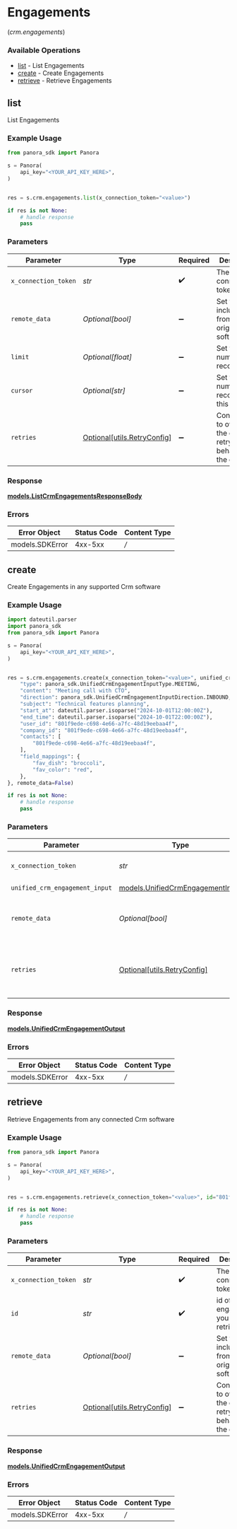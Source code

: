 # Engagements
(*crm.engagements*)

### Available Operations

* [list](#list) - List Engagements
* [create](#create) - Create Engagements
* [retrieve](#retrieve) - Retrieve Engagements

## list

List Engagements

### Example Usage

```python
from panora_sdk import Panora

s = Panora(
    api_key="<YOUR_API_KEY_HERE>",
)


res = s.crm.engagements.list(x_connection_token="<value>")

if res is not None:
    # handle response
    pass

```

### Parameters

| Parameter                                                           | Type                                                                | Required                                                            | Description                                                         |
| ------------------------------------------------------------------- | ------------------------------------------------------------------- | ------------------------------------------------------------------- | ------------------------------------------------------------------- |
| `x_connection_token`                                                | *str*                                                               | :heavy_check_mark:                                                  | The connection token                                                |
| `remote_data`                                                       | *Optional[bool]*                                                    | :heavy_minus_sign:                                                  | Set to true to include data from the original software.             |
| `limit`                                                             | *Optional[float]*                                                   | :heavy_minus_sign:                                                  | Set to get the number of records.                                   |
| `cursor`                                                            | *Optional[str]*                                                     | :heavy_minus_sign:                                                  | Set to get the number of records after this cursor.                 |
| `retries`                                                           | [Optional[utils.RetryConfig]](../../models/utils/retryconfig.md)    | :heavy_minus_sign:                                                  | Configuration to override the default retry behavior of the client. |


### Response

**[models.ListCrmEngagementsResponseBody](../../models/listcrmengagementsresponsebody.md)**
### Errors

| Error Object    | Status Code     | Content Type    |
| --------------- | --------------- | --------------- |
| models.SDKError | 4xx-5xx         | */*             |

## create

Create Engagements in any supported Crm software

### Example Usage

```python
import dateutil.parser
import panora_sdk
from panora_sdk import Panora

s = Panora(
    api_key="<YOUR_API_KEY_HERE>",
)


res = s.crm.engagements.create(x_connection_token="<value>", unified_crm_engagement_input={
    "type": panora_sdk.UnifiedCrmEngagementInputType.MEETING,
    "content": "Meeting call with CTO",
    "direction": panora_sdk.UnifiedCrmEngagementInputDirection.INBOUND,
    "subject": "Technical features planning",
    "start_at": dateutil.parser.isoparse("2024-10-01T12:00:00Z"),
    "end_time": dateutil.parser.isoparse("2024-10-01T22:00:00Z"),
    "user_id": "801f9ede-c698-4e66-a7fc-48d19eebaa4f",
    "company_id": "801f9ede-c698-4e66-a7fc-48d19eebaa4f",
    "contacts": [
        "801f9ede-c698-4e66-a7fc-48d19eebaa4f",
    ],
    "field_mappings": {
        "fav_dish": "broccoli",
        "fav_color": "red",
    },
}, remote_data=False)

if res is not None:
    # handle response
    pass

```

### Parameters

| Parameter                                                                     | Type                                                                          | Required                                                                      | Description                                                                   | Example                                                                       |
| ----------------------------------------------------------------------------- | ----------------------------------------------------------------------------- | ----------------------------------------------------------------------------- | ----------------------------------------------------------------------------- | ----------------------------------------------------------------------------- |
| `x_connection_token`                                                          | *str*                                                                         | :heavy_check_mark:                                                            | The connection token                                                          |                                                                               |
| `unified_crm_engagement_input`                                                | [models.UnifiedCrmEngagementInput](../../models/unifiedcrmengagementinput.md) | :heavy_check_mark:                                                            | N/A                                                                           |                                                                               |
| `remote_data`                                                                 | *Optional[bool]*                                                              | :heavy_minus_sign:                                                            | Set to true to include data from the original Crm software.                   | false                                                                         |
| `retries`                                                                     | [Optional[utils.RetryConfig]](../../models/utils/retryconfig.md)              | :heavy_minus_sign:                                                            | Configuration to override the default retry behavior of the client.           |                                                                               |


### Response

**[models.UnifiedCrmEngagementOutput](../../models/unifiedcrmengagementoutput.md)**
### Errors

| Error Object    | Status Code     | Content Type    |
| --------------- | --------------- | --------------- |
| models.SDKError | 4xx-5xx         | */*             |

## retrieve

Retrieve Engagements from any connected Crm software

### Example Usage

```python
from panora_sdk import Panora

s = Panora(
    api_key="<YOUR_API_KEY_HERE>",
)


res = s.crm.engagements.retrieve(x_connection_token="<value>", id="801f9ede-c698-4e66-a7fc-48d19eebaa4f", remote_data=False)

if res is not None:
    # handle response
    pass

```

### Parameters

| Parameter                                                           | Type                                                                | Required                                                            | Description                                                         | Example                                                             |
| ------------------------------------------------------------------- | ------------------------------------------------------------------- | ------------------------------------------------------------------- | ------------------------------------------------------------------- | ------------------------------------------------------------------- |
| `x_connection_token`                                                | *str*                                                               | :heavy_check_mark:                                                  | The connection token                                                |                                                                     |
| `id`                                                                | *str*                                                               | :heavy_check_mark:                                                  | id of the engagement you want to retrieve.                          | 801f9ede-c698-4e66-a7fc-48d19eebaa4f                                |
| `remote_data`                                                       | *Optional[bool]*                                                    | :heavy_minus_sign:                                                  | Set to true to include data from the original Crm software.         | false                                                               |
| `retries`                                                           | [Optional[utils.RetryConfig]](../../models/utils/retryconfig.md)    | :heavy_minus_sign:                                                  | Configuration to override the default retry behavior of the client. |                                                                     |


### Response

**[models.UnifiedCrmEngagementOutput](../../models/unifiedcrmengagementoutput.md)**
### Errors

| Error Object    | Status Code     | Content Type    |
| --------------- | --------------- | --------------- |
| models.SDKError | 4xx-5xx         | */*             |
